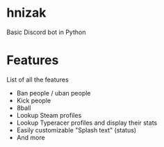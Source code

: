 # hnizak
Basic Discord bot in Python

# Features
List of all the features
* Ban people / uban people
* Kick people
* 8ball
* Lookup Steam profiles
* Lookup Typeracer profiles and display their stats
* Easily customizable "Splash text" (status)
* And more
